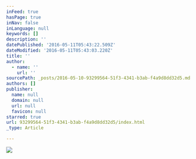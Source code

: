 ```yaml
---
inFeed: true
hasPage: true
inNav: false
inLanguage: null
keywords: []
description: ''
datePublished: '2016-05-11T05:43:22.509Z'
dateModified: '2016-05-11T05:43:03.220Z'
title: ''
author:
  - name: ''
    url: ''
sourcePath: _posts/2016-05-10-93299564-51f3-4341-b3ab-f4a9d8dd32d5.md
authors: []
publisher:
  name: null
  domain: null
  url: null
  favicon: null
starred: true
url: 93299564-51f3-4341-b3ab-f4a9d8dd32d5/index.html
_type: Article

---
```

![](https://the-grid-user-content.s3-us-west-2.amazonaws.com/37e7ef6c-928f-469a-9190-0d68fb41d759.jpe)